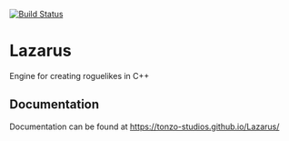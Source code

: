 [![Build Status](https://travis-ci.org/monzo94/Lazarus.svg?branch=master)](https://travis-ci.org/monzo94/Lazarus)

# Lazarus
Engine for creating roguelikes in C++

## Documentation
Documentation can be found at https://tonzo-studios.github.io/Lazarus/
